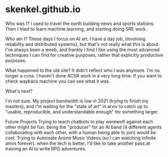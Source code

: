 # skenkel.github.io

Who was I?
I used to travel the earth building news and sports stations. Then I tried to learn machine learning, and starting doing SRE work. 


Who am I?
These days I focus on AI art. 
I have a day job, (involving reliability and distributed systems), but that's not really what this is about. 
I've always been a weeb, and frankly I find I like using the most advanced techniques I can find for creative purposes, rather that explicitly productive purposes. 


What happened to the old site?
It didn't reflect who I was anymore. I'm no longer a ccna. I haven't done ACSR work in a very long time. 
If you want to check wayback machine you can see what it was. 

What's next?

I'm not sure. 
My project bandwidth is low in 2021 (trying to finish my masters), and I'm waiting for the "state of art" in arxiv to catch up to "usable, reproducible, and understandable enough" for something larger. 


Future Projects
Trying to teach chatbots to play werewolf against each other might be fun. 
being the "producer" for an AI band (4 different agents collaborating with each other, with a human being able to join) would be cool.
Trying to Automate Anime Music Videos (so I can watching infinite amvs forever). 
when the tech is better, I'd like to take another pass at training an AI to write RPG adventures. 
